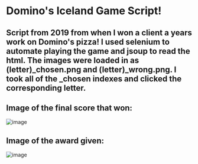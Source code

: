 # Domino's Iceland Game Script!

## Script from 2019 from when I won a client a years work on Domino's pizza! I used selenium to automate playing the game and jsoup to read the html. The images were loaded in as (letter)_chosen.png and (letter)_wrong.png. I took all of the _chosen indexes and clicked the corresponding letter.



## Image of the final score that won:
![image](https://user-images.githubusercontent.com/113065654/212279829-176c6790-298f-491e-a3e5-967b1f7c12ef.png)


## Image of the award given:
![image](https://user-images.githubusercontent.com/113065654/212280579-329005f9-d148-47aa-a726-588147ab32e5.png)
